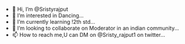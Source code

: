 - 👋 Hi, I’m @Sristyrajput
- 👀 I’m interested in Dancing...
- 🌱 I’m currently learning !2th std...
- 💞️ I’m looking to collaborate on Moderator in an indian community...
- 📫 How to reach me,U can DM on @Sristy_rajput1 on twitter...

<!---
Sristyrajput/Sristyrajput is a ✨ special ✨ repository because its `README.md` (this file) appears on your GitHub profile.
You can click the Preview link to take a look at your changes.
--->
